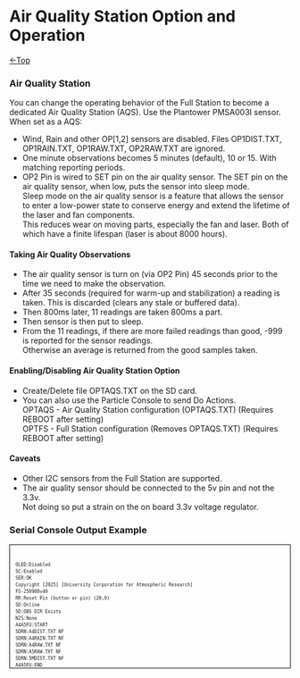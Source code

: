 # Air Quality Station Option and Operation
[←Top](../README.md)<BR>

### Air Quality Station
You can change the operating behavior of the Full Station to become a dedicated Air Quality Station (AQS). Use the Plantower PMSA003I sensor. 
When set as a AQS:
- Wind, Rain and other OP[1,2] sensors are disabled. Files OP1DIST.TXT, OP1RAIN.TXT, OP1RAW.TXT, OP2RAW.TXT are ignored.
- One minute observations becomes 5 minutes (default), 10 or 15. With matching reporting periods.
- OP2 Pin is wired to SET pin on the air quality sensor. The SET pin on the air quality sensor, when low, puts the sensor into sleep mode. \
  Sleep mode on the air quality sensor is a feature that allows the sensor to enter a low-power state to conserve energy and extend the lifetime of the laser and fan components. \
  This reduces wear on moving parts, especially the fan and laser. Both of which have a finite lifespan (laser is about 8000 hours).

#### Taking Air Quality Observations
- The air quality sensor is turn on (via OP2 Pin) 45 seconds prior to the time we need to make the observation.
- After 35 seconds (required for warm-up and stabilization) a reading is taken. This is discarded (clears any stale or buffered data).
- Then 800ms later, 11 readings are taken 800ms a part.
- Then sensor is then put to sleep.
- From the 11 readings, if there are more failed readings than good, -999 is reported for the sensor readings. \
  Otherwise an average is returned from the good samples taken.

#### Enabling/Disabling Air Quality Station Option
- Create/Delete file OPTAQS.TXT on the SD card.
- You can also use the Particle Console to send Do Actions.\
  OPTAQS - Air Quality Station configuration (OPTAQS.TXT) (Requires REBOOT after setting) \
  OPTFS - Full Station configuration (Removes OPTAQS.TXT) (Requires REBOOT after setting)

#### Caveats
- Other I2C sensors from the Full Station are supported.
- The air quality sensor should be connected to the 5v pin and not the 3.3v. \
  Not doing so put a strain on the on board 3.3v voltage regulator.

### Serial Console Output Example
  <div style="overflow:auto; white-space:pre; font-family: monospace; font-size: 8px; line-height: 1.5; height: 200px; border: 1px solid black; padding: 10px;">
<pre>
OLED:Disabled
SC:Enabled
SER:OK
Copyright [2025] [University Corporation for Atmospheric Research]
FS-250908v40
RR:Reset Pin (button or pin) (20,0)
SD:Online
SD:OBS DIR Exists
N2S:None
A4A5FU:START
SDRN:A4DIST.TXT NF
SDRN:A4RAIN.TXT NF
SDRN:A4RAW.TXT NF
SDRN:A5RAW.TXT NF
SDRN:5MDIST.TXT NF
A4A5FU:END
CF:aes_pkey=[...]
CF:aes_myiv=[...]
CF:lora_unitid=[1]
CF:lora_txpower=[5]
CF:lora_freq=[915]
EEPROM DUMP
 LEN:4096
 RT1:0.00
 RP1:0.00
 RT2:0.00
 RP2:0.00
 RGTS:1757356921
 N2SFP:0
 CS:1757356921
 CSC:1757356921
2000-01-01T00:00:10S
2025-09-08T18:42:16*
RTC:VALID
2025-09-08T18:42:16S
STC:VALID
2025-09-08T18:42:16S
PS:2
BS:6
BPC:-1.00
SIM:Internal
SIM:NO UPDATE FILE
OBSAQS:INIT         <------------- Notice!!
OPTAQI Enabled      <------------- Notice!!
OBSTXI:INIT
OBI Corrected 5M
OBI=5M, TXI=15M
MUX:INIT
MUX OK
MUX:SCAN
  CH-0 TSM NF
  CH-1 TSM NF
  CH-2 TSM NF
  CH-3 TSM NF
  CH-4 TSM NF
  CH-5 TSM NF
  CH-6 TSM NF
  CH-7.0 TSM OK
BMX:INIT
get_Bosch_ChipID()
  I2C:77 Reg:00
  ERR_ET:7
  I2C:77 Reg:D0
  ERR_ET:7
BMX_1 NF
get_Bosch_ChipID()
  I2C:76 Reg:00
  ERR_ET:7
  I2C:76 Reg:D0
  ERR_ET:7
BMX_2 NF
HTU21D:INIT
HTU NF
MCP9808:INIT
MCP1 NF
MCP2 NF
MCP3 NF
MCP4 NF
SHT:INIT
SHT1 NF
SHT2 NF
HIH8:INIT
HIH8 NF
SI1145:INIT
SI:NF
VLX:INIT
VLX NF
BLX:INIT
BLX:NF
AS5600:INIT
WD:NF
PM25AQI:INIT
PM:OK
HDC:INIT
HDC1 NF
HDC2 NF
LPS:INIT
LPS1 NF
LPS2 NF
TLW:INIT
TLW NF
TMSM:INIT
TMSM NF
WBT:INIT
WBT:NF
HI:INIT
HI:NF
WBGT:INIT
WBGT:NF
AES_KEY[...]
AES_MYIV[...]
LORA CFV OK
LORA NF
DoAction:OK
IMSI:NF
T>6, RT>6 - OK
AQS:WAKEUP
...................................
AQS:Take Reading
AQS:SLEEP
AQS:OK
MUX:OBSDO
OBS[0]->SD
{"at":"2025-09-08T18:43:00","css":-1.0000,"hth":33029705,"bcs":6,"bpc":0.0,"cfr":0,"pm1s10":3,"pm1s25":3,"pm1s100":3,"pm1e10":3,"pm1e25":3,"pm1e100":3,"tsme25-1":1.0,"tsmec-1":10.2,"tsmvwc-1":0.0,"tsmt-1":23.8}
Connected
{"at":"2025-09-08T18:43:00","css":34.9996,"hth":33029705,"bcs":6,"bpc":0.0,"cfr":0,"pm1s10":3,"pm1s25":3,"pm1s100":3,"pm1e10":3,"pm1e25":3,"pm1e100":3,"tsme25-1":1.0,"tsmec-1":10.2,"tsmvwc-1":0.0,"tsmt-1":23.8}
FS[0]->PUB OK[211]
2025-09-08T18:43:02
CS:37.49 B:6,0.00
RTC:1ST SYNC
2025-09-08T18:43:03R
INFO_DO()
INFO->SD OK
{"devid":"e00fce68bde0000090a3b118","devos":"6.3.3","freemem":19400,"uptime":58,"type":"boron","mode":"AQS","at":"2025-09-08T18:43:03","ver":"FS-250908v40","hth":64,"rr":"20-0","obsi":"5m","obsti":"15m","t2nt":"898s","drct":79199,"n2s":"NF","ps":"USB_HOST","bcs":"MISSING","bpc":-1.0,"css":37.4990,"csq":29.1661,"imsi":"","actsim":"INTERNAL","sensors":"TSM1(7.0),PM25AQ","lora":"NF","oled":"NF","scepin(D8)":"DISABLED","sce":"TRUE"}
INFO->PUB OK[433]
</pre>